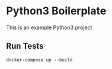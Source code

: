 # Python3 Boilerplate

This is an example Python3 project

## Run Tests

```
docker-compose up --build
```